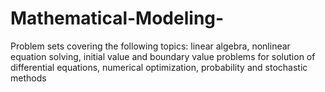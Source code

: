 # Mathematical-Modeling-
Problem sets covering the following topics: linear algebra, nonlinear equation solving, initial value and boundary value problems for solution of differential equations, numerical optimization, probability and stochastic methods
